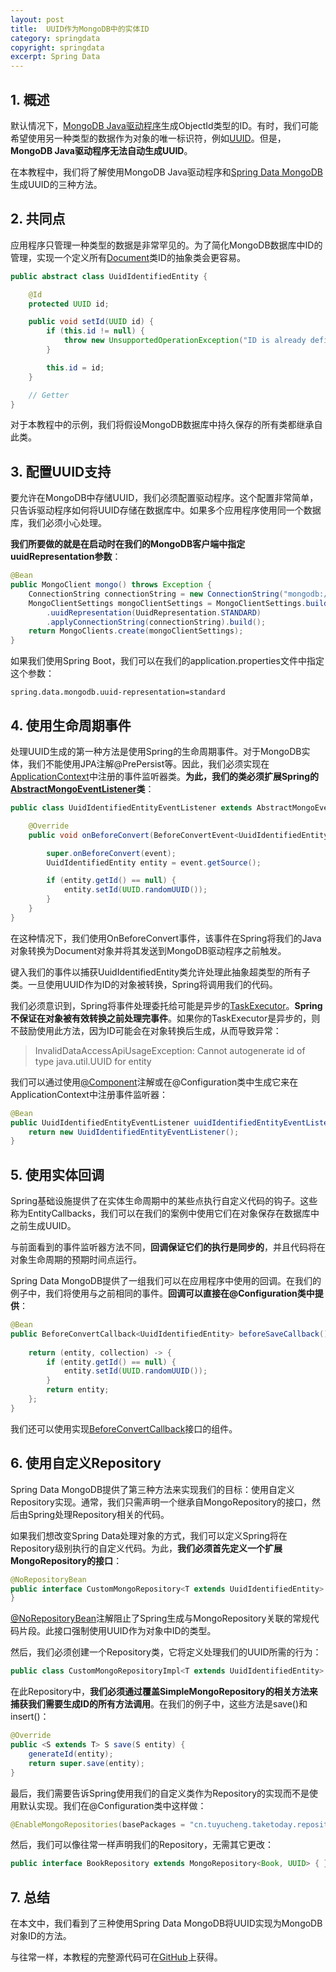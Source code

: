 ```yaml
---
layout: post
title:  UUID作为MongoDB中的实体ID
category: springdata
copyright: springdata
excerpt: Spring Data
---
```


## 1. 概述

默认情况下，[MongoDB Java驱动程序](https://www.baeldung.com/java-mongodb-last-inserted-id)生成ObjectId类型的ID。有时，我们可能希望使用另一种类型的数据作为对象的唯一标识符，例如[UUID](https://www.baeldung.com/java-uuid)。但是，**MongoDB Java驱动程序无法自动生成UUID**。

在本教程中，我们将了解使用MongoDB Java驱动程序和[Spring Data MongoDB](https://www.baeldung.com/spring-data-mongodb-guide)生成UUID的三种方法。

## 2. 共同点

应用程序只管理一种类型的数据是非常罕见的。为了简化MongoDB数据库中ID的管理，实现一个定义所有[Document](https://www.mongodb.com/docs/manual/core/document/)类ID的抽象类会更容易。

```java
public abstract class UuidIdentifiedEntity {

    @Id
    protected UUID id;

    public void setId(UUID id) {
        if (this.id != null) {
            throw new UnsupportedOperationException("ID is already defined");
        }

        this.id = id;
    }

    // Getter
}
```

对于本教程中的示例，我们将假设MongoDB数据库中持久保存的所有类都继承自此类。

## 3. 配置UUID支持

要允许在MongoDB中存储UUID，我们必须配置驱动程序。这个配置非常简单，只告诉驱动程序如何将UUID存储在数据库中。如果多个应用程序使用同一个数据库，我们必须小心处理。

**我们所要做的就是在启动时在我们的MongoDB客户端中指定uuidRepresentation参数**：

```java
@Bean
public MongoClient mongo() throws Exception {
    ConnectionString connectionString = new ConnectionString("mongodb://localhost:27017/test");
    MongoClientSettings mongoClientSettings = MongoClientSettings.builder()
        .uuidRepresentation(UuidRepresentation.STANDARD)
        .applyConnectionString(connectionString).build();
    return MongoClients.create(mongoClientSettings);
}
```

如果我们使用Spring Boot，我们可以在我们的application.properties文件中指定这个参数：

```properties
spring.data.mongodb.uuid-representation=standard
```

## 4. 使用生命周期事件

处理UUID生成的第一种方法是使用Spring的生命周期事件。对于MongoDB实体，我们不能使用JPA注解@PrePersist等。因此，我们必须实现在[ApplicationContext](https://www.baeldung.com/spring-application-context)中注册的事件监听器类。**为此，我们的类必须扩展Spring的[AbstractMongoEventListener](https://docs.spring.io/spring-data/mongodb/docs/current/api/org/springframework/data/mongodb/core/mapping/event/AbstractMongoEventListener.html)类**：

```java
public class UuidIdentifiedEntityEventListener extends AbstractMongoEventListener<UuidIdentifiedEntity> {

    @Override
    public void onBeforeConvert(BeforeConvertEvent<UuidIdentifiedEntity> event) {

        super.onBeforeConvert(event);
        UuidIdentifiedEntity entity = event.getSource();

        if (entity.getId() == null) {
            entity.setId(UUID.randomUUID());
        }
    }
}
```

在这种情况下，我们使用OnBeforeConvert事件，该事件在Spring将我们的Java对象转换为Document对象并将其发送到MongoDB驱动程序之前触发。

键入我们的事件以捕获UuidIdentifiedEntity类允许处理此抽象超类型的所有子类。一旦使用UUID作为ID的对象被转换，Spring将调用我们的代码。

我们必须意识到，Spring将事件处理委托给可能是异步的[TaskExecutor](https://docs.spring.io/spring-framework/docs/current/javadoc-api/org/springframework/core/task/TaskExecutor.html)。**Spring不保证在对象被有效转换之前处理完事件**。如果你的TaskExecutor是异步的，则不鼓励使用此方法，因为ID可能会在对象转换后生成，从而导致异常：

> InvalidDataAccessApiUsageException: Cannot autogenerate id of type java.util.UUID for entity

我们可以通过使用[@Component](https://www.baeldung.com/spring-component-annotation)注解或在@Configuration类中生成它来在ApplicationContext中注册事件监听器：

```java
@Bean
public UuidIdentifiedEntityEventListener uuidIdentifiedEntityEventListener() {
    return new UuidIdentifiedEntityEventListener();
}
```

## 5. 使用实体回调

Spring基础设施提供了在实体生命周期中的某些点执行自定义代码的钩子。这些称为EntityCallbacks，我们可以在我们的案例中使用它们在对象保存在数据库中之前生成UUID。

与前面看到的事件监听器方法不同，**回调保证它们的执行是同步的**，并且代码将在对象生命周期的预期时间点运行。

Spring Data MongoDB提供了一组我们可以在应用程序中使用的回调。在我们的例子中，我们将使用与之前相同的事件。**回调可以直接在@Configuration类中提供**：

```java
@Bean
public BeforeConvertCallback<UuidIdentifiedEntity> beforeSaveCallback() {
        
    return (entity, collection) -> {
        if (entity.getId() == null) {
            entity.setId(UUID.randomUUID());
        }
        return entity;
    };
}
```

我们还可以使用实现[BeforeConvertCallback](https://docs.spring.io/spring-data/mongodb/docs/current/api/org/springframework/data/mongodb/core/mapping/event/BeforeConvertCallback.html)接口的组件。

## 6. 使用自定义Repository

Spring Data MongoDB提供了第三种方法来实现我们的目标：使用自定义Repository实现。通常，我们只需声明一个继承自MongoRepository的接口，然后由Spring处理Repository相关的代码。

如果我们想改变Spring Data处理对象的方式，我们可以定义Spring将在Repository级别执行的自定义代码。为此，**我们必须首先定义一个扩展MongoRepository的接口**：

```java
@NoRepositoryBean
public interface CustomMongoRepository<T extends UuidIdentifiedEntity> extends MongoRepository<T, UUID> {
}
```

[@NoRepositoryBean](https://www.baeldung.com/spring-data-annotations)注解阻止了Spring生成与MongoRepository关联的常规代码片段。此接口强制使用UUID作为对象中ID的类型。

然后，我们必须创建一个Repository类，它将定义处理我们的UUID所需的行为：

```java
public class CustomMongoRepositoryImpl<T extends UuidIdentifiedEntity> extends SimpleMongoRepository<T, UUID> implements CustomMongoRepository<T>
```

在此Repository中，**我们必须通过覆盖SimpleMongoRepository的相关方法来捕获我们需要生成ID的所有方法调用**。在我们的例子中，这些方法是save()和insert()：

```java
@Override
public <S extends T> S save(S entity) {
    generateId(entity);
    return super.save(entity);
}
```

最后，我们需要告诉Spring使用我们的自定义类作为Repository的实现而不是使用默认实现。我们在@Configuration类中这样做：

```java
@EnableMongoRepositories(basePackages = "cn.tuyucheng.taketoday.repository", repositoryBaseClass = CustomMongoRepositoryImpl.class)
```

然后，我们可以像往常一样声明我们的Repository，无需其它更改：

```java
public interface BookRepository extends MongoRepository<Book, UUID> { }
```

## 7. 总结

在本文中，我们看到了三种使用Spring Data MongoDB将UUID实现为MongoDB对象ID的方法。

与往常一样，本教程的完整源代码可在[GitHub](https://github.com/tuyucheng7/taketoday-tutorial4j/tree/master/spring-data-modules)上获得。